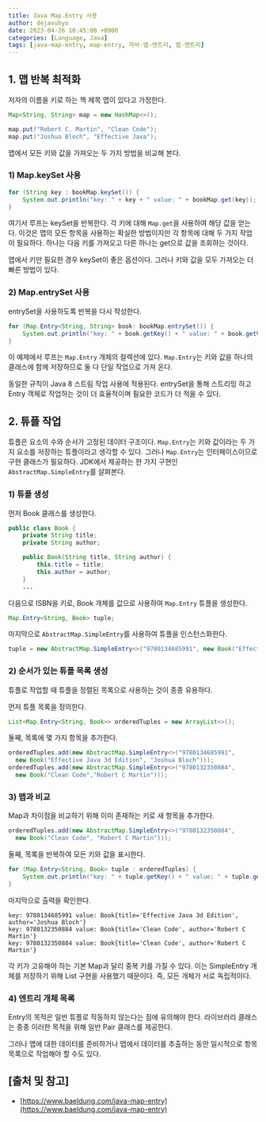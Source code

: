 ```yaml
---
title: Java Map.Entry 사용
author: dejavuhyo
date: 2023-04-26 10:45:00 +0900
categories: [Language, Java]
tags: [java-map-entry, map-entry, 자바-맵-엔트리, 맵-엔트리]
---
```


## 1. 맵 반복 최적화
저자의 이름을 키로 하는 책 제목 맵이 있다고 가정한다.

```java
Map<String, String> map = new HashMap<>();

map.put("Robert C. Martin", "Clean Code");
map.put("Joshua Bloch", "Effective Java");
```

맵에서 모든 키와 값을 가져오는 두 가지 방법을 비교해 본다.

### 1) Map.keySet 사용

```java
for (String key : bookMap.keySet()) {
    System.out.println("key: " + key + " value: " + bookMap.get(key));
}
```

여기서 루프는 keySet을 반복한다. 각 키에 대해 `Map.get`을 사용하여 해당 값을 얻는다. 이것은 맵의 모든 항목을 사용하는 확실한 방법이지만 각 항목에 대해 두 가지 작업이 필요하다. 하나는 다음 키를 가져오고 다른 하나는 get으로 값을 조회하는 것이다.

맵에서 키만 필요한 경우 keySet이 좋은 옵션이다. 그러나 키와 값을 모두 가져오는 더 빠른 방법이 있다.

### 2) Map.entrySet 사용
entrySet을 사용하도록 반복을 다시 작성한다.

```java
for (Map.Entry<String, String> book: bookMap.entrySet()) {
    System.out.println("key: " + book.getKey() + " value: " + book.getValue());
}
```

이 예제에서 루프는 `Map.Entry` 개체의 컬렉션에 있다. `Map.Entry`는 키와 값을 하나의 클래스에 함께 저장하므로 둘 다 단일 작업으로 가져 온다.

동일한 규칙이 Java 8 스트림 작업 사용에 적용된다. entrySet을 통해 스트리밍 하고 Entry 객체로 작업하는 것이 더 효율적이며 필요한 코드가 더 적을 수 있다.

## 2. 튜플 작업
튜플은 요소의 수와 순서가 고정된 데이터 구조이다. `Map.Entry`는 키와 값이라는 두 가지 요소를 저장하는 튜플이라고 생각할 수 있다. 그러나 `Map.Entry`는 인터페이스이므로 구현 클래스가 필요하다. JDK에서 제공하는 한 가지 구현인 `AbstractMap.SimpleEntry`를 살펴본다.

### 1) 튜플 생성
먼저 Book 클래스를 생성한다.

```java
public class Book {
    private String title;
    private String author;

    public Book(String title, String author) {
        this.title = title;
        this.author = author;
    }
    ...
```

다음으로 ISBN을 키로, Book 개체를 값으로 사용하여 `Map.Entry` 튜플을 생성한다.

```java
Map.Entry<String, Book> tuple;
```

마지막으로 `AbstractMap.SimpleEntry`를 사용하여 튜플을 인스턴스화한다.

```java
tuple = new AbstractMap.SimpleEntry<>("9780134685991", new Book("Effective Java 3d Edition", "Joshua Bloch"));
```

### 2) 순서가 있는 튜플 목록 생성
튜플로 작업할 때 튜플을 정렬된 목록으로 사용하는 것이 종종 유용하다.

먼저 튜플 목록을 정의한다.

```java
List<Map.Entry<String, Book>> orderedTuples = new ArrayList<>();
```

둘째, 목록에 몇 가지 항목을 추가한다.

```java
orderedTuples.add(new AbstractMap.SimpleEntry<>("9780134685991", 
  new Book("Effective Java 3d Edition", "Joshua Bloch")));
orderedTuples.add(new AbstractMap.SimpleEntry<>("9780132350884", 
  new Book("Clean Code","Robert C Martin")));
```

### 3) 맵과 비교
Map과 차이점을 비교하기 위해 이미 존재하는 키로 새 항목을 추가한다.

```java
orderedTuples.add(new AbstractMap.SimpleEntry<>("9780132350884", 
  new Book("Clean Code", "Robert C Martin")));
```

둘째, 목록을 반복하여 모든 키와 값을 표시한다.

```java
for (Map.Entry<String, Book> tuple : orderedTuples) {
    System.out.println("key: " + tuple.getKey() + " value: " + tuple.getValue());
}
```

마지막으로 출력을 확인한다.

```text
key: 9780134685991 value: Book{title='Effective Java 3d Edition', author='Joshua Bloch'}
key: 9780132350884 value: Book{title='Clean Code', author='Robert C Martin'}
key: 9780132350884 value: Book{title='Clean Code', author='Robert C Martin'}
```

각 키가 고유해야 하는 기본 Map과 달리 중복 키를 가질 수 있다. 이는 SimpleEntry 개체를 저장하기 위해 List 구현을 사용했기 때문이다. 즉, 모든 개체가 서로 독립적이다.

### 4) 엔트리 개체 목록
Entry의 목적은 일반 튜플로 작동하지 않는다는 점에 유의해야 한다. 라이브러리 클래스는 종종 이러한 목적을 위해 일반 Pair 클래스를 제공한다.

그러나 맵에 대한 데이터를 준비하거나 맵에서 데이터를 추출하는 동안 일시적으로 항목 목록으로 작업해야 할 수도 있다.

## [출처 및 참고]
* [https://www.baeldung.com/java-map-entry](https://www.baeldung.com/java-map-entry)
